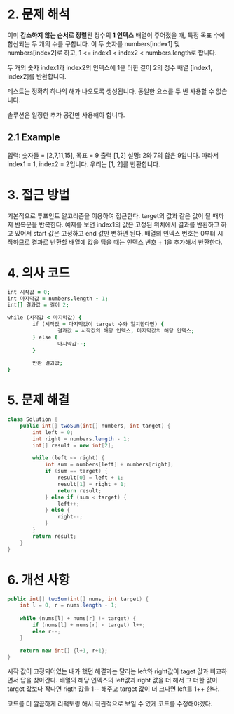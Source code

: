 # 2. 문제 해석
이미 **감소하지 않는 순서로 정렬**된 정수의 **1 인덱스** 배열이 주어졌을 때, 특정 목표 수에 합산되는 두 개의 수를 구합니다. 이 두 숫자를 numbers[index1] 및 numbers[index2]로 하고, 1 <= index1 < index2 < numbers.length로 합니다.

두 개의 숫자 index1과 index2의 인덱스에 1을 더한 길이 2의 정수 배열 [index1, index2]를 반환합니다.

테스트는 정확히 하나의 해가 나오도록 생성됩니다. 동일한 요소를 두 번 사용할 수 없습니다.

솔루션은 일정한 추가 공간만 사용해야 합니다.
## 2.1 Example
입력: 숫자들 = [2,7,11,15], 목표 = 9
출력 [1,2]
설명: 2와 7의 합은 9입니다. 따라서 index1 = 1, index2 = 2입니다. 우리는 [1, 2]를 반환합니다.

# 3. 접근 방법
기본적으로 투포인트 알고리즘을 이용하여 접근한다. 
target의 값과 같은 값이 될 때까지 반복문을 반복한다.
예제를 보면 index1의 값은 고정된 위치에서 결과를 반환하고 하고 있어서 start 값은 고정하고 end 값만 변하면 된다.
배열의 인덱스 번호는 0부터 시작하므로 결과로 반환할 배열에 값을 담을 때는 인덱스 번호 + 1을 추가해서 반환한다.
# 4. 의사 코드
```j
int 시작값 = 0;
int 마지막값 = numbers.length - 1;
int[] 결과값 = 길이 2;

while (시작값 < 마지막값) {
		if (시작값 + 마지막값이 target 수와 일치한다면) {
				결과값 = 시작값의 해당 인덱스, 마지막값의 해당 인덱스;
		} else {
				마지막값--;
		}
		
		반환 결과괎;
}
```
# 5. 문제 해결
```java
class Solution {
    public int[] twoSum(int[] numbers, int target) {
        int left = 0;
        int right = numbers.length - 1;
        int[] result = new int[2];

        while (left <= right) {
            int sum = numbers[left] + numbers[right];
            if (sum == target) {
                result[0] = left + 1;
                result[1] = right + 1;
                return result;
            } else if (sum < target) {
                left++;
            } else {
                right--;
            }       
        }
        return result;
    }
}
``` 
# 6. 개선 사항
```java
public int[] twoSum(int[] nums, int target) {
	int l = 0, r = nums.length - 1;
	
	while (nums[l] + nums[r] != target) {
		if (nums[l] + nums[r] < target) l++;
		else r--;
	}

	return new int[] {l+1, r+1};
}
```

시작 값이 고정되어있는 내가 했던 해결과는 달리는 left와 right값이 taget 값과 비교하면서 답을 찾아간다.
배열의 해당 인덱스의 left값과 right 값을 더 해서 그 더한 값이 target 값보다 작다면 rigth 값을 1-- 해주고 target 값이 더 크다면 left를 1++ 한다.

코드를 더 깔끔하게 리팩토링 해서 직관적으로 보일 수 있게 코드를 수정해야겠다.
